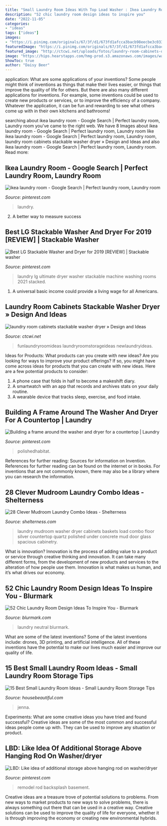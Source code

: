 ```yaml
---
title: "Small Laundry Room Ideas With Top Load Washer : Ikea Laundry Room"
description: "52 chic laundry room design ideas to inspire you"
date: "2022-11-05"
categories:
- "ideas"
tags: ["ideas"]
images:
- "https://i.pinimg.com/originals/67/3f/d1/673fd1afcca3bacb98eecbe3c0339d83.jpg"
featuredImage: "https://i.pinimg.com/originals/67/3f/d1/673fd1afcca3bacb98eecbe3c0339d83.jpg"
featured_image: "http://ctcwi.net/uploads/fotos/laundry-room-cabinets-over-washer_969_2112_2816.jpg"
image: "https://hips.hearstapps.com/hmg-prod.s3.amazonaws.com/images/wall-laundry-room-1518201915.jpg?crop=0.978xw:1.00xh;0.0225xw,0&amp;resize=768:*"
ShowToc: true
author: "Daisy Beer"
---
```



application: What are some applications of your inventions?
Some people might think of inventions as things that make their lives easier, or things that improve the quality of life for others. But there are also many different applications for inventions. For example, some inventions could be used to create new products or services, or to improve the efficiency of a company. Whatever the application, it can be fun and rewarding to see what others come up with in their own kitchens and bathrooms!

	

		
searching about ikea laundry room - Google Search | Perfect laundry room, Laundry room you've came to the right web. We have 8 Images about ikea laundry room - Google Search | Perfect laundry room, Laundry room like ikea laundry room - Google Search | Perfect laundry room, Laundry room, laundry room cabinets stackable washer dryer » Design and Ideas and also ikea laundry room - Google Search | Perfect laundry room, Laundry room. Read more:
		
    
## Ikea Laundry Room - Google Search | Perfect Laundry Room, Laundry Room

<img loading=lazy src="https://i.pinimg.com/736x/f4/3d/b6/f43db6414b7bc316f2cd221b103293fa.jpg" onerror="this.onerror=null;this.src='https://tse1.mm.bing.net/th?id=OIP.Gc9IiJg08j6hffS4ic4OlQHaLG&amp;pid=15.1';" alt="ikea laundry room - Google Search | Perfect laundry room, Laundry room">

_Source: pinterest.com_

>laundry. 

	

2. A better way to measure success

    
## Best LG Stackable Washer And Dryer For 2019 [REVIEW] | Stackable Washer

<img loading=lazy src="https://i.pinimg.com/736x/cf/a6/85/cfa685e083a62a5790294beb114f43ee.jpg" onerror="this.onerror=null;this.src='https://tse2.mm.bing.net/th?id=OIP.nlelLytWZMgXmlILPYjjIQHaE8&amp;pid=15.1';" alt="Best LG Stackable Washer and Dryer for 2019 [REVIEW] | Stackable washer">

_Source: pinterest.com_

>laundry lg ultimate dryer washer stackable machine washing rooms 2021 stacked. 

	

1. A universal basic income could provide a living wage for all Americans.

    
## Laundry Room Cabinets Stackable Washer Dryer » Design And Ideas

<img loading=lazy src="http://ctcwi.net/uploads/fotos/laundry-room-cabinets-over-washer_969_2112_2816.jpg" onerror="this.onerror=null;this.src='https://tse3.mm.bing.net/th?id=OIP.-to6kdO-pQHBjTLv6K3DvQHaJ4&amp;pid=15.1';" alt="laundry room cabinets stackable washer dryer » Design and Ideas">

_Source: ctcwi.net_

>funlaundryroomideas laundryroomstorageideas newlaundryideas. 

	

Ideas for Products: What products can you create with new ideas?
Are you looking for ways to improve your product offerings? If so, you might have come across ideas for products that you can create with new ideas. Here are a few potential products to consider: 
1. A phone case that folds in half to become a makeshift diary.
2. A smartwatch with an app that records and archives stats on your daily routine.
3. A wearable device that tracks sleep, exercise, and food intake.

    
## Building A Frame Around The Washer And Dryer For A Countertop | Laundry

<img loading=lazy src="https://i.pinimg.com/originals/67/3f/d1/673fd1afcca3bacb98eecbe3c0339d83.jpg" onerror="this.onerror=null;this.src='https://tse2.mm.bing.net/th?id=OIP.nufM5I01aPbJ7jt3VWLdrAHaLH&amp;pid=15.1';" alt="Building a frame around the washer and dryer for a countertop | Laundry">

_Source: pinterest.com_

>polishedhabitat. 

	

References for further reading: Sources for information on Invention.
References for further reading can be found on the internet or in books. For inventions that are not commonly known, there may also be a library where you can research the information.

    
## 28 Clever Mudroom Laundry Combo Ideas - Shelterness

<img loading=lazy src="http://i.shelterness.com/2016/06/17-spacious-mudroom-laundry-with-cabinets.jpg" onerror="this.onerror=null;this.src='https://tse2.mm.bing.net/th?id=OIP.zskpIQ9Jvxkeuxekb7fy8AHaJ0&amp;pid=15.1';" alt="28 Clever Mudroom Laundry Combo Ideas - Shelterness">

_Source: shelterness.com_

>laundry mudroom washer dryer cabinets baskets load combo floor silver countertop quartz polished under concrete mud door glass spacious cabinetry. 

	

What is innovation?
Innovation is the process of adding value to a product or service through creative thinking and innovation. It can take many different forms, from the development of new products and services to the alteration of how people use them. Innovation is what makes us human, and it’s what drives our economy.

    
## 52 Chic Laundry Room Design Ideas To Inspire You - Blurmark

<img loading=lazy src="https://www.blurmark.com/wp-content/uploads/2017/01/Neutral-with-a-touch-of-fun-laundry-room.jpg" onerror="this.onerror=null;this.src='https://tse3.mm.bing.net/th?id=OIP.gK_iJEqsVbBrFE_8fzs8qwHaJ3&amp;pid=15.1';" alt="52 Chic Laundry Room Design Ideas To Inspire You - Blurmark">

_Source: blurmark.com_

>laundry neutral blurmark. 

	

What are some of the latest inventions?
Some of the latest inventions include: drones, 3D printing, and artificial intelligence. All of these inventions have the potential to make our lives much easier and improve our quality of life.

    
## 15 Best Small Laundry Room Ideas - Small Laundry Room Storage Tips

<img loading=lazy src="https://hips.hearstapps.com/hmg-prod.s3.amazonaws.com/images/wall-laundry-room-1518201915.jpg?crop=0.978xw:1.00xh;0.0225xw,0&amp;resize=768:*" onerror="this.onerror=null;this.src='https://tse4.mm.bing.net/th?id=OIP.8ALHfAWzcR225jmPbw_NnAHaLG&amp;pid=15.1';" alt="15 Best Small Laundry Room Ideas - Small Laundry Room Storage Tips">

_Source: housebeautiful.com_

>jenna. 

	

Experiments: What are some creative ideas you have tried and found successful?
Creative ideas are some of the most common and successful ideas people come up with. They can be used to improve any situation or product.

    
## LBD: Like Idea Of Additional Storage Above Hanging Rod On Washer/dryer

<img loading=lazy src="https://i.pinimg.com/originals/6c/15/28/6c15286db52898dc1f3f4b1cd15cda06.jpg" onerror="this.onerror=null;this.src='https://tse4.mm.bing.net/th?id=OIP.M36kemHBnefYY7fRFI2O3wHaJ6&amp;pid=15.1';" alt="LBD: Like idea of additional storage above hanging rod on washer/dryer">

_Source: pinterest.com_

>remodel rod backsplash basement. 

	

Creative ideas are a treasure trove of potential solutions to problems. From new ways to market products to new ways to solve problems, there is always something out there that can be used in a creative way. Creative solutions can be used to improve the quality of life for everyone, whether it is through improving the economy or creating new environmental hybrids.

